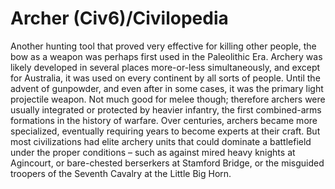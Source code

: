 # Archer (Civ6)/Civilopedia

Another hunting tool that proved very effective for killing other people, the bow as a weapon was perhaps first used in the Paleolithic Era. Archery was likely developed in several places more-or-less simultaneously, and except for Australia, it was used on every continent by all sorts of people. Until the advent of gunpowder, and even after in some cases, it was the primary light projectile weapon. Not much good for melee though; therefore archers were usually integrated or protected by heavier infantry, the first combined-arms formations in the history of warfare. Over centuries, archers became more specialized, eventually requiring years to become experts at their craft. But most civilizations had elite archery units that could dominate a battlefield under the proper conditions – such as against mired heavy knights at Agincourt, or bare-chested berserkers at Stamford Bridge, or the misguided troopers of the Seventh Cavalry at the Little Big Horn.